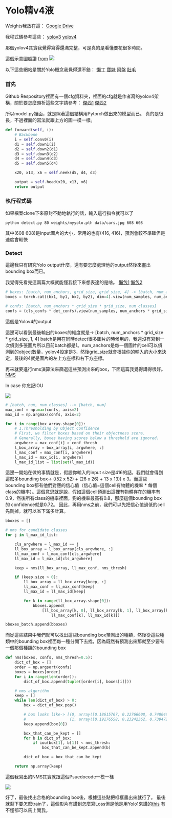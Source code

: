 # Yolo精v4液

Weights我放在這：
[Google Drive](https://drive.google.com/drive/u/1/folders/1KgKY3j66GQnpGVUAbdw7-tNgHxCPDT_F)

我程式碼參考這些：
[yolov3](https://github.com/eriklindernoren/PyTorch-YOLOv3)
[yolov4](https://github.com/Tianxiaomo/pytorch-YOLOv4/tree/4ccef0ec8fe984e059378813e33b3740929e0c19)

那個yolov4其實我覺得寫得還滿完整，可是真的是看懂要花很多時間。

這個示意圖超讚 [from](https://becominghuman.ai/explaining-yolov4-a-one-stage-detector-cdac0826cbd7)
![](https://i.imgur.com/joIhWJ1.jpg)

以下這些網站是關於Yolo概念我覺得還不錯：
[懶丁](https://linnil1.medium.com/yolov4如何變強-相關細節介紹-2cb3c4404849)
[寶妹](https://medium.com/@chingi071/yolo演進-3-yolov4詳細介紹-5ab2490754ef)
[阿盤](https://jonathan-hui.medium.com/yolov4-c9901eaa8e61)
[肚毛](https://becominghuman.ai/explaining-yolov4-a-one-stage-detector-cdac0826cbd7)

### 首先
Github Respository裡面有一個cfg資料夾，裡面的cfg就是作者寫的yolov4架構，關於要怎麼頗析這些文字請參考：
[傑西1](https://medium.com/@chih.sheng.huang821/深度學習-物件偵測yolov1-yolov2和yolov3-cfg-檔解讀-75793cd61a01)
[傑西2](https://medium.com/@chih.sheng.huang821/深度學習-物件偵測yolov1-yolov2和yolov3-cfg-檔解讀-二-f5c2347bea68)

所以model.py裡面，就是照著這個結構用Pytorch做出來的模型而已。
真的是很長，不過裡面的寫法就跟上方的圖一模一樣。
```python
def forward(self, i):
    # Backbone
    i = self.conv0(i)
    d1 = self.down1(i)
    d2 = self.down2(d1)
    d3 = self.down3(d2)
    d4 = self.down4(d3)
    d5 = self.down5(d4)

    x20, x13, x6 = self.neek(d5, d4, d3)

    output = self.head(x20, x13, x6)
    return output
```

### 執行程式碼
如果檔案clone下來原封不動地執行的話，輸入這行指令就可以了
```
python detect.py 80 weights/myyolo.pth data/cars.jpg 608 608
```
其中(608 608)是input圖片的大小，常用的也有(416, 416)，預測會較不準確但是速度會較快

### Detect
這邊我只有研究Yolo output什麼，還有要怎麼處理他的output然後來畫出bounding box而已。

我覺得先看完這兩篇大概就能懂我接下來想表達的是啥。
[懶包1](https://towardsdatascience.com/yolo-v3-object-detection-53fb7d3bfe6b)
[懶包2](https://medium.com/analytics-vidhya/yolo-v3-theory-explained-33100f6d193)

```python
# boxes: [batch, num_anchors, grid_size, grid_size, 4] -> [batch, num_anchors * grid_size * grid_size, 1, 4]
boxes = torch.cat((bx1, by1, bx2, by2), dim=4).view(num_samples, num_anchors * grid_size * grid_size, 1, 4)

# confs: [batch, num_anchors * grid_size * grid_size, num_classes]
confs = (cls_confs * det_confs).view(num_samples, num_anchors * grid_size * grid_size, num_classes)
```
這個是Yolov4的output

這邊可以看到最後輸出的boxes的維度就是-> [batch, num_anchors * grid_size * grid_size, 1, 4]
batch是用在同時detect很多圖片的時候用的，我還沒有寫到一次偵測多張圖片所以目前batch都是1。num_anchors是每一個圖片的cell可以偵測到的object數量，yolov4設定是3，然後grid_size就會根據你的輸入的大小來決定，最後的4就是圖片的左上方座標和右下方座標。

再來就要進行nms演算法來篩選這些預測出來的box，下面這篇我覺得講得很好。
[NMS](https://medium.com/@chih.sheng.huang821/機器-深度學習-物件偵測-non-maximum-suppression-nms-aa70c45adffa)

In case 你忘記IOU

![](https://i.imgur.com/XR4JYjH.png)

```python
# [batch, num, num_classes] --> [batch, num]
max_conf = np.max(confs, axis=2)
max_id = np.argmax(confs, axis=2)

for i in range(box_array.shape[0]):
    # 1.Thresholding by Object Confidence
    # First, we filter boxes based on their objectness score.
    # Generally, boxes having scores below a threshold are ignored.
    argwhere = max_conf[i] > conf_thresh
    l_box_array = box_array[i, argwhere, :]
    l_max_conf = max_conf[i, argwhere]
    l_max_id = max_id[i, argwhere]
    l_max_id_list = list(set(l_max_id))
```

這邊一開始在做的事情就是，假設你輸入的input size是416的話，我們就會得到這麼多bounding box-> ((52 x 52) + (26 x 26) + 13 x 13)) x 3。而這些bounding box都有他們對應的信心值（信心值=這個cell有物體的機率 * 每個class的機率）。這個意思就是說，假如這個cell預測出這裡有物體存在的機率有0.9，然後所有class的機率裡面，狗的機率最高有0.8，那麼這個bounding box 的 confidence就是0.72。
因此，再用nms之前，我們可以先把信心值過低的cell先刪掉，就可以省下滿多計算。

```python
bboxes = []

# nms for candidate classes
for j in l_max_id_list:

    cls_argwhere = l_max_id == j
    ll_box_array = l_box_array[cls_argwhere, :]
    ll_max_conf = l_max_conf[cls_argwhere]
    ll_max_id = l_max_id[cls_argwhere]

    keep = nms(ll_box_array, ll_max_conf, nms_thresh)

    if (keep.size > 0):
        ll_box_array = ll_box_array[keep, :]
        ll_max_conf = ll_max_conf[keep]
        ll_max_id = ll_max_id[keep]

        for k in range(ll_box_array.shape[0]):
            bboxes.append(
                [ll_box_array[k, 0], ll_box_array[k, 1], ll_box_array[k, 2], ll_box_array[k, 3],
                    ll_max_conf[k], ll_max_id[k]])

bboxes_batch.append(bboxes)
```

而從這些結果中我們就可以找出這些bounding box預測出的種類，然後從這些種類中的bounding box裡面每一種分開下去找，因為既然有預測出來那就至少要有一個那個種類的bounding box


```python
def nms(boxes, confs, nms_thresh=0.5):
    dict_of_box = []
    order = np.argsort(confs)
    boxes = boxes[order]
    for i in range(len(order)):
        dict_of_box.append(tuple([order[i], boxes[i]]))

    # nms algorithm
    keep = []
    while len(dict_of_box) > 0:
        box = dict_of_box.pop()

        # box looks like-> [(0, array([0.18615767, 0.22766608, 0.748049  , 0.7332627 ], dtype=float32)),
        #                   (1, array([0.19176558, 0.23242362, 0.73947287, 0.7266734 ], dtype=float32)), ...
        keep.append(box[0])

        box_that_can_be_kept = []
        for b in dict_of_box:
            if iou(box[1], b[1]) < nms_thresh:
                box_that_can_be_kept.append(b)

        dict_of_box = box_that_can_be_kept

    return np.array(keep)
```

這個我寫出的NMS其實就跟這個Psuedocode一模一樣

![](https://i.imgur.com/KZ9uZFG.png)


好了，最後找出合格的bounding box後，根據這些點把框框畫出來就行了。
最後就剩下要怎麼train了，這個影片有講到怎麼寫Loss但是他是用Yolo1來講的[this](https://www.youtube.com/watch?v=n9_XyCGr-MI)
有不懂都可以馬上問我。

